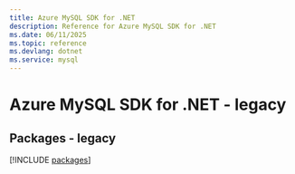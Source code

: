 ```yaml
---
title: Azure MySQL SDK for .NET
description: Reference for Azure MySQL SDK for .NET
ms.date: 06/11/2025
ms.topic: reference
ms.devlang: dotnet
ms.service: mysql
---
```

# Azure MySQL SDK for .NET - legacy
## Packages - legacy
[!INCLUDE [packages](mysql-index.md)]